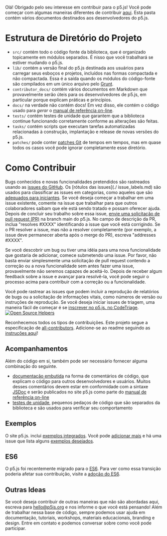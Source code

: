 Olá! Obrigado pelo seu interesse em contribuir para o p5.js! Você pode começar com algumas maneiras diferentes de contribuir [aqui](https://p5js.org/community/#contribute). Esta pasta contém vários documentos destinados aos desenvolvedores do p5.js.

# Estrutura de Diretório do Projeto

* `src/` contém todo o código fonte da biblioteca, que é organizado topicamente em módulos separados. É nisso que você trabalhará se estiver mudando o p5.js.
* `lib/` contém a versão final do p5.js destinada aos usuários para carregar seus esboços e projetos, incluídos nas formas compactada e não compactada. Essa é a saída quando os módulos do código-fonte são compilados em um único arquivo pelo [Grunt](https://gruntjs.com/).
* `contributor_docs/` contém vários documentos em Markdown que provavelmente serão úteis para os desenvolvedores de p5.js, em particular porque explicam práticas e princípios.
* `docs/` na verdade não contém docs! Em vez disso, ele contém o código usado para *gerar* o [manual de referência on-line](https://p5js.org/reference/).
* `tests/` contém testes de unidade que garantem que a biblioteca continue funcionando corretamente conforme as alterações são feitas.
* `tasks/` contém scripts que executam tarefas automatizadas relacionadas à construção, implantação e release de novas versões do p5.js.
* `patches/` pode conter [patches Git](https://git-scm.com/docs/git-format-patch) de tempos em tempos, mas em quase todos os casos você pode ignorar completamente esse diretório.

# Como Contribuir

Bugs conhecidos e novas funcionalidades pretendidos são rastreados usando as [issues do GitHub](https://github.com/processing/p5.js/issues). Os [rótulos das issues](./ issue_labels.md) são usados para classificar as issues em categorias, como aqueles que são [adequados para iniciantes](https://github.com/processing/p5.js/labels/level%3Abeginner). Se você deseja começar a trabalhar em uma issue existente, comente na issue que  trabalhar para que outros colaboradores saibam que ele está sendo tratado e possam oferecer ajuda. Depois de concluir seu trabalho sobre essa issue, [envie uma solicitação de pull request (PR)](./preparing_a_pull_request.md) na branch main do p5.js. No campo de descrição da PR, inclua "resolves #XXXX" identificando a issue que você está corrigindo. Se o PR resolver a issue, mas não a resolver completamente (por exemplo, a issue deve permanecer aberta após o merge do PR), escreva "addresses #XXXX".

Se você descobrir um bug ou tiver uma idéia para uma nova funcionalidade que gostaria de adicionar, comece submetendo uma issue. Por favor, não basta enviar simplesmente uma solicitação de pull request contendo a correção ou a nova funcionalidade sem antes fazer uma issue, provavelmente não seremos capazes de aceitá-lo. Depois de receber algum feedback sobre a issue e avançar para resolvê-la, você pode seguir o processo acima para contribuir com a correção ou a funcionalidade.

Você pode rastrear as issues que podem incluir a reprodução de relatórios de bugs ou a solicitação de informações vitais, como números de versão ou instruções de reprodução. Se você deseja iniciar issues de triagem, uma maneira fácil de começar é se [inscrever no p5.js. no CodeTriage](https://www.codetriage.com/processing/p5.js). [![Open Source Helpers](https://www.codetriage.com/processing/p5.js/badges/users.svg)](https://www.codetriage.com/processing/p5.js)

Reconhecemos todos os tipos de contribuições. Este projeto segue a especificação de [all-contributors](https://github.com/kentcdodds/all-contributors). Adicione-se ao readme seguindo as [instruções aqui](https://github.com/processing/p5.js/issues/2309)!

## Acompanhamentos

Além do código em si, também pode ser necessário fornecer alguma combinação do seguinte.

- [documentação embutida](./inline_documentation.md) na forma de comentários de código, que explicam o código para outros desenvolvedores e usuários. Muitos desses comentários devem estar em conformidade com a sintaxe [JSDoc](https://usejsdoc.org) e serão publicados no site p5.js como parte do [manual de referência on-line](https://p5js.org/reference/ )
- [testes de unidade](./unit_testing.md), pequenos pedaços de código que são separados da biblioteca e são usados para verificar seu comportamento

## Exemplos

O site p5.js. inclui [exemplos integrados](http://p5js.org/examples/). Você pode [adicionar mais](https://github.com/processing/p5.js-website/blob/main/contributor_docs/Adding_examples.md) e há uma issue que lista alguns [exemplos desejados](https://github.com/processing/p5.js/issues/1954).

## ES6

O p5.js foi recentemente migrado para o [ES6](https://en.wikipedia.org/wiki/ECMAScript#6th_Edition_-_ECMAScript_2015). Para ver como essa transição poderia afetar sua contribuição, visite a [adoção do ES6](./es6-adoption.md).

## Outras Ideas

Se você deseja contribuir de outras maneiras que não são abordadas aqui, escreva para [hello@p5js.org](mailto:hello@p5js.org) e nos informe o que você está pensando! Além de trabalhar nessa base de código, sempre podemos usar ajuda em documentação, tutoriais, workshops, materiais educacionais, branding e design. Entre em contato e podemos conversar sobre como você pode participar.